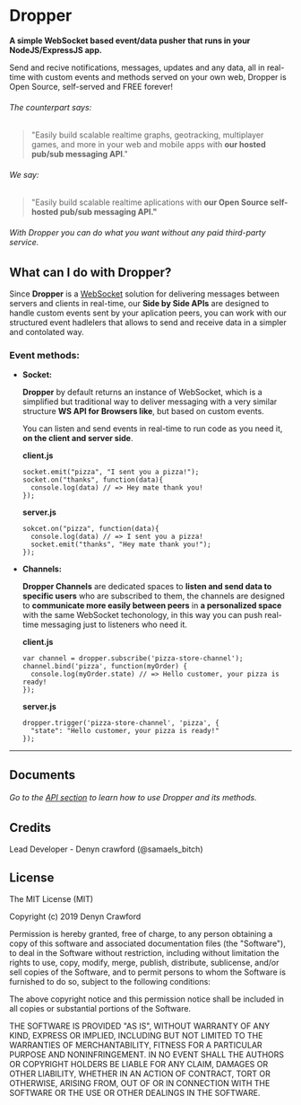 # Dropper

**A simple WebSocket based event/data pusher that runs in your NodeJS/ExpressJS app.**

Send and recive notifications, messages, updates and any data, all in real-time with custom events and methods served on your own web, Dropper is Open Source, self-served and FREE forever!

###### The counterpart says:

>"Easily build scalable realtime graphs, geotracking, multiplayer games, and more in your web and mobile apps with **our hosted pub/sub messaging API**."

###### We say:

>"Easily build scalable realtime aplications with **our Open Source self-hosted pub/sub messaging API."**

###### With Dropper you can do what you want without any paid third-party service.

## What can I do with Dropper?

Since **Dropper** is a [WebSocket](https://developer.mozilla.org/en-US/docs/Web/API/WebSockets_API) solution for delivering messages between servers and clients in real-time, our **Side by Side APIs** are designed to handle custom events sent by your aplication peers, you can work with our structured event hadlelers that allows to send and receive data in a simpler and contolated way.

### Event methods:

- **Socket:**

  **Dropper** by default returns an instance of WebSocket, which is a simplified but traditional way to deliver messaging with a very similar structure **WS API for Browsers like**, but based on custom events.

   You can listen and send events in real-time to run code as you need it, **on the client and server side**.

    **client.js**

      socket.emit("pizza", "I sent you a pizza!");
      socket.on("thanks", function(data){
        console.log(data) // => Hey mate thank you!
      });

    **server.js**

      sokcet.on("pizza", function(data){
        console.log(data) // => I sent you a pizza!
        socket.emit("thanks", "Hey mate thank you!");
      });


- **Channels:**

  **Dropper Channels** are dedicated spaces to **listen and send data to specific users** who are subscribed to them, the channels are designed to **communicate more easily between peers** in **a personalized space** with the same WebSocket techonology, in this way you can push real-time messaging just to listeners who need it.

    **client.js**

      var channel = dropper.subscribe('pizza-store-channel');
      channel.bind('pizza', function(myOrder) {
        console.log(myOrder.state) // => Hello customer, your pizza is ready!
      });

    **server.js**

      dropper.trigger('pizza-store-channel', 'pizza', {
        "state": "Hello customer, your pizza is ready!"
      });

---

## Documents

###### Go to the [API section]("") to learn how to use Dropper and its methods.

## Credits

Lead Developer - Denyn crawford (@samaels_bitch)

## License

The MIT License (MIT)

Copyright (c) 2019 Denyn Crawford

Permission is hereby granted, free of charge, to any person obtaining a copy of this software and associated documentation files (the "Software"), to deal in the Software without restriction, including without limitation the rights to use, copy, modify, merge, publish, distribute, sublicense, and/or sell copies of the Software, and to permit persons to whom the Software is furnished to do so, subject to the following conditions:

The above copyright notice and this permission notice shall be included in all copies or substantial portions of the Software.

THE SOFTWARE IS PROVIDED "AS IS", WITHOUT WARRANTY OF ANY KIND, EXPRESS OR IMPLIED, INCLUDING BUT NOT LIMITED TO THE WARRANTIES OF MERCHANTABILITY, FITNESS FOR A PARTICULAR PURPOSE AND NONINFRINGEMENT. IN NO EVENT SHALL THE AUTHORS OR COPYRIGHT HOLDERS BE LIABLE FOR ANY CLAIM, DAMAGES OR OTHER LIABILITY, WHETHER IN AN ACTION OF CONTRACT, TORT OR OTHERWISE, ARISING FROM, OUT OF OR IN CONNECTION WITH THE SOFTWARE OR THE USE OR OTHER DEALINGS IN THE SOFTWARE.
